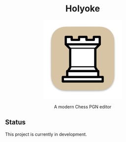 <div align="center">
  <h1>Holyoke</h1>
  <img src="Shared/Assets.xcassets/AppIcon.appiconset/256.png" alt="Hokyoke App" />
  <p>A modern Chess PGN editor</p>
</div>

## Status

This project is currently in development.
